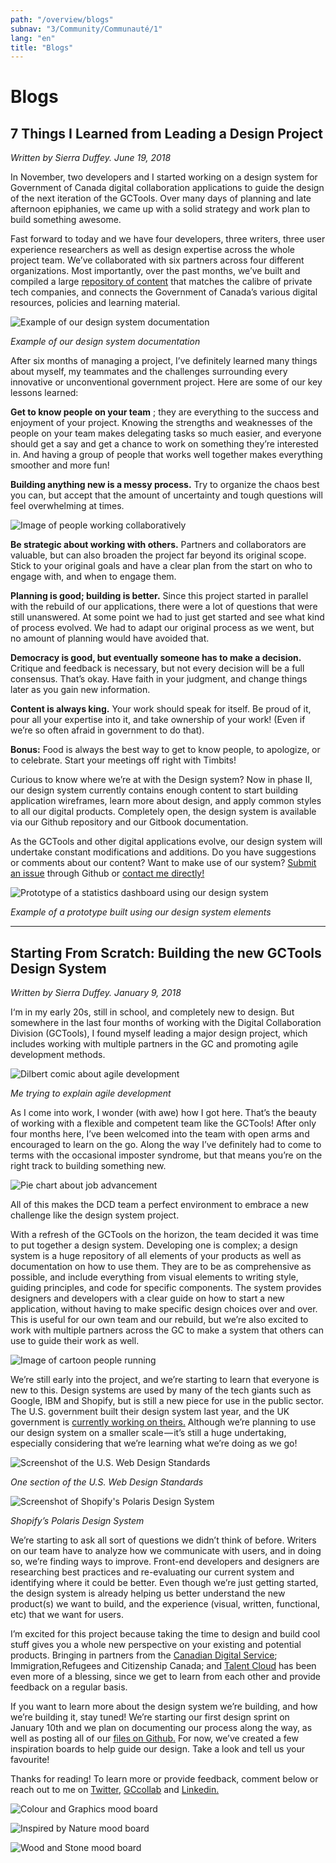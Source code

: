 ```yaml
---
path: "/overview/blogs"
subnav: "3/Community/Communauté/1"
lang: "en"
title: "Blogs"
---
```


<helmet>
<title> Blogs - Aurora Design System </title>
</helmet>

# Blogs

## 7 Things I Learned from Leading a Design Project

*Written by Sierra Duffey. June 19, 2018*

In November, two developers and I started working on a design system for Government of Canada digital collaboration applications to guide the design of the next iteration of the GCTools. Over many days of planning and late afternoon epiphanies, we came up with a solid strategy and work plan to build something awesome.

Fast forward to today and we have four developers, three writers, three user experience researchers as well as design expertise across the whole project team. We’ve collaborated with six partners across four different organizations. Most importantly, over the past months, we’ve built and compiled a large [repository of content](https://github.com/gctools-outilsgc/design-system/tree/master/documentation/pages) that matches the calibre of private tech companies, and connects the Government of Canada’s various digital resources, policies and learning material.

![Example of our design system documentation](../../../img\blogs\documenation_example.png)

*Example of our design system documentation*

After six months of managing a project, I’ve definitely learned many things about myself, my teammates and the challenges surrounding every innovative or unconventional government project. Here are some of our key lessons learned:

**Get to know people on your team** ; they are everything to the success and enjoyment of your project. Knowing the strengths and weaknesses of the people on your team makes delegating tasks so much easier, and everyone should get a say and get a chance to work on something they’re interested in. And having a group of people that works well together makes everything smoother and more fun!

**Building anything new is a messy process.** Try to organize the chaos best you can, but accept that the amount of uncertainty and tough questions will feel overwhelming at times.

![Image of people working collaboratively](../../../img\blogs\generic_people_doing_stuff.jpeg)

**Be strategic about working with others.** Partners and collaborators are valuable, but can also broaden the project far beyond its original scope. Stick to your original goals and have a clear plan from the start on who to engage with, and when to engage them.

**Planning is good; building is better.** Since this project started in parallel with the rebuild of our applications, there were a lot of questions that were still unanswered. At some point we had to just get started and see what kind of process evolved. We had to adapt our original process as we went, but no amount of planning would have avoided that.

**Democracy is good, but eventually someone has to make a decision.** Critique and feedback is necessary, but not every decision will be a full consensus. That’s okay. Have faith in your judgment, and change things later as you gain new information.

**Content is always king.** Your work should speak for itself. Be proud of it, pour all your expertise into it, and take ownership of your work! (Even if we’re so often afraid in government to do that).

**Bonus:** Food is always the best way to get to know people, to apologize, or to celebrate. Start your meetings off right with Timbits!

Curious to know where we’re at with the Design system?
Now in phase II, our design system currently contains enough content to start building application wireframes, learn more about design, and apply common styles to all our digital products. Completely open, the design system is available via our Github repository and our Gitbook documentation.

As the GCTools and other digital applications evolve, our design system will undertake constant modifications and additions. Do you have suggestions or comments about our content? Want to make use of our system? [Submit an issue](https://github.com/gctools-outilsgc/design-system/issues) through Github or [contact me directly!](mailto:sierra.duffey@tbs-sct.gc.ca)

![Prototype of a statistics dashboard using our design system](../../../img\blogs\stats_dash_v3.PNG)

*Example of a prototype built using our design system elements*


------------------------------------------------------------------------------------------------------


## Starting From Scratch: Building the new GCTools Design System

*Written by Sierra Duffey. January 9, 2018*

I‘m in my early 20s, still in school, and completely new to design. But somewhere in the last four months of working with the Digital Collaboration Division (GCTools), I found myself leading a major design project, which includes working with multiple partners in the GC and promoting agile development methods.

![Dilbert comic about agile development](../../../img\blogs\agile_comic.png)

*Me trying to explain agile development*

As I come into work, I wonder (with awe) how I got here. That’s the beauty of working with a flexible and competent team like the GCTools! After only four months here, I’ve been welcomed into the team with open arms and encouraged to learn on the go. Along the way I’ve definitely had to come to terms with the occasional imposter syndrome, but that means you’re on the right track to building something new.

![Pie chart about job advancement](../../../img\blogs\job_pie_chart.jpeg)

All of this makes the DCD team a perfect environment to embrace a new challenge like the design system project.

With a refresh of the GCTools on the horizon, the team decided it was time to put together a design system. Developing one is complex; a design system is a huge repository of all elements of your products as well as documentation on how to use them. They are to be as comprehensive as possible, and include everything from visual elements to writing style, guiding principles, and code for specific components. The system provides designers and developers with a clear guide on how to start a new application, without having to make specific design choices over and over. This is useful for our own team and our rebuild, but we’re also excited to work with multiple partners across the GC to make a system that others can use to guide their work as well.

![Image of cartoon people running](../../../img\blogs\people_running.jpeg)

We’re still early into the project, and we’re starting to learn that everyone is new to this. Design systems are used by many of the tech giants such as Google, IBM and Shopify, but is still a new piece for use in the public sector. The U.S. government built their design system last year, and the UK government is [currently working on theirs.](https://gds.blog.gov.uk/2017/10/30/building-the-gov-uk-design-system/) Although we’re planning to use our design system on a smaller scale — it’s still a huge undertaking, especially considering that we’re learning what we’re doing as we go!

![Screenshot of the U.S. Web Design Standards](../../../img\blogs\US_design_system.png)

*One section of the U.S. Web Design Standards*

![Screenshot of Shopify's Polaris Design System](../../../img\blogs\Polaris_design_system.png)

*Shopify’s Polaris Design System*

We’re starting to ask all sort of questions we didn’t think of before. Writers on our team have to analyze how we communicate with users, and in doing so, we’re finding ways to improve. Front-end developers and designers are researching best practices and re-evaluating our current system and identifying where it could be better. Even though we’re just getting started, the design system is already helping us better understand the new product(s) we want to build, and the experience (visual, written, functional, etc) that we want for users.

I’m excited for this project because taking the time to design and build cool stuff gives you a whole new perspective on your existing and potential products. Bringing in partners from the [Canadian Digital Service](https://digital.canada.ca/); Immigration,Refugees and Citizenship Canada; and [Talent Cloud](https://gccollab.ca/groups/profile/19750/entalent-cloudfrnuage-de-talent) has been even more of a blessing, since we get to learn from each other and provide feedback on a regular basis.

If you want to learn more about the design system we’re building, and how we’re building it, stay tuned! We’re starting our first design sprint on January 10th and we plan on documenting our process along the way, as well as posting all of our [files on Github.](https://github.com/gctools-outilsgc/design-system) For now, we’ve created a few inspiration boards to help guide our design. Take a look and tell us your favourite!

Thanks for reading! To learn more or provide feedback, comment below or reach out to me on [Twitter](https://twitter.com/s_duffey), [GCcollab](https://gccollab.ca/profile/Sduff) and [Linkedin.](https://www.linkedin.com/in/sierraduffey/)

![Colour and Graphics mood board](../../../img\blogs\mb_1.png)


![Inspired by Nature mood board](../../../img\blogs\mb_3.png)


![Wood and Stone mood board](../../../img\blogs\mb_4.png)
